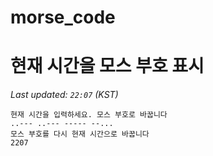 # morse_code
# 현재 시간을 모스 부호 표시
<!-- MORSE_TIME_START -->
_Last updated: `22:07` (KST)_

```
현재 시간을 입력하세요. 모스 부호로 바꿉니다
..--- ..--- ----- --...
모스 부호를 다시 현재 시간으로 바꿉니다
2207
```
<!-- MORSE_TIME_END -->
